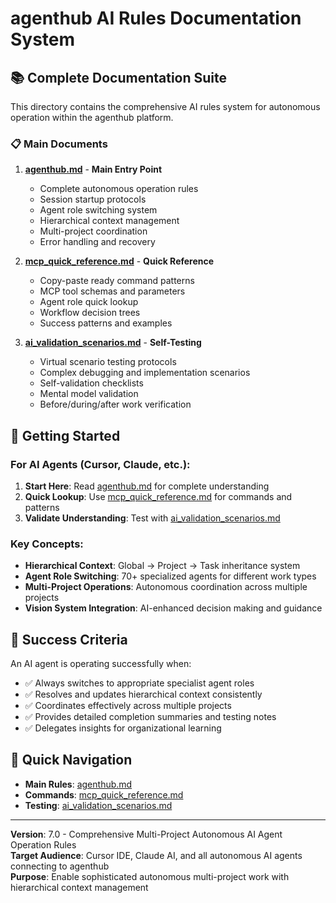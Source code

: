 # agenthub AI Rules Documentation System

## 📚 Complete Documentation Suite

This directory contains the comprehensive AI rules system for autonomous operation within the agenthub platform.

### 📋 Main Documents

1. **[agenthub.md](./agenthub.md)** - **Main Entry Point**
   - Complete autonomous operation rules
   - Session startup protocols
   - Agent role switching system
   - Hierarchical context management
   - Multi-project coordination
   - Error handling and recovery

2. **[mcp_quick_reference.md](./mcp_quick_reference.md)** - **Quick Reference**
   - Copy-paste ready command patterns
   - MCP tool schemas and parameters
   - Agent role quick lookup
   - Workflow decision trees
   - Success patterns and examples

3. **[ai_validation_scenarios.md](./ai_validation_scenarios.md)** - **Self-Testing**
   - Virtual scenario testing protocols
   - Complex debugging and implementation scenarios
   - Self-validation checklists
   - Mental model validation
   - Before/during/after work verification

## 🚀 Getting Started

### For AI Agents (Cursor, Claude, etc.):

1. **Start Here**: Read [agenthub.md](./agenthub.md) for complete understanding
2. **Quick Lookup**: Use [mcp_quick_reference.md](./mcp_quick_reference.md) for commands and patterns
3. **Validate Understanding**: Test with [ai_validation_scenarios.md](./ai_validation_scenarios.md)

### Key Concepts:

- **Hierarchical Context**: Global → Project → Task inheritance system
- **Agent Role Switching**: 70+ specialized agents for different work types
- **Multi-Project Operations**: Autonomous coordination across multiple projects
- **Vision System Integration**: AI-enhanced decision making and guidance

## 🎯 Success Criteria

An AI agent is operating successfully when:
- ✅ Always switches to appropriate specialist agent roles
- ✅ Resolves and updates hierarchical context consistently
- ✅ Coordinates effectively across multiple projects
- ✅ Provides detailed completion summaries and testing notes
- ✅ Delegates insights for organizational learning

## 🔗 Quick Navigation

- **Main Rules**: [agenthub.md](./agenthub.md)
- **Commands**: [mcp_quick_reference.md](./mcp_quick_reference.md)
- **Testing**: [ai_validation_scenarios.md](./ai_validation_scenarios.md)

---

**Version**: 7.0 - Comprehensive Multi-Project Autonomous AI Agent Operation Rules  
**Target Audience**: Cursor IDE, Claude AI, and all autonomous AI agents connecting to agenthub  
**Purpose**: Enable sophisticated autonomous multi-project work with hierarchical context management